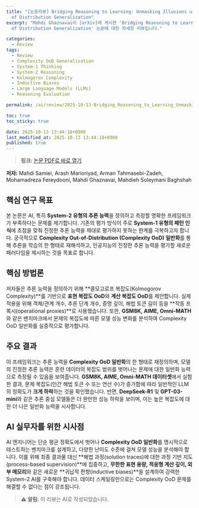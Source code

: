 ```yaml
---
title: "[논문리뷰] Bridging Reasoning to Learning: Unmasking Illusions using Complexity Out
  of Distribution Generalization"
excerpt: "Mahdi Ghaznavai이 [arXiv]에 게시한 'Bridging Reasoning to Learning: Unmasking Illusions using Complexity Out
  of Distribution Generalization' 논문에 대한 자세한 리뷰입니다."

categories:
  - Review
tags:
  - Review
  - Complexity OoD Generalization
  - System-1 Thinking
  - System-2 Reasoning
  - Kolmogorov Complexity
  - Inductive Biases
  - Large Language Models (LLMs)
  - Reasoning Evaluation

permalink: /ai/review/2025-10-13-Bridging_Reasoning_to_Learning_Unmasking_Illusions_using_Complexity_Out_of_Distribution_Generalization/

toc: true
toc_sticky: true

date: 2025-10-13 13:44:18+0900
last_modified_at: 2025-10-13 13:44:18+0900
published: true
---
```

> **링크:** [논문 PDF로 바로 열기](https://arxiv.org/abs/2510.06274)

**저자:** Mahdi Samiei, Arash Marioriyad, Arman Tahmasebi-Zadeh, Mohamadreza Fereydooni, Mahdi Ghaznavai, Mahdieh Soleymani Baghshah



## 핵심 연구 목표
본 논문은 AI, 특히 **System-2 유형의 추론 능력**을 정의하고 측정할 명확한 프레임워크가 부족하다는 문제를 제기합니다. 기존의 평가 방식이 주로 **System-1 유형의 패턴 인식**에 초점을 맞춰 진정한 추론 능력을 제대로 평가하지 못하는 한계를 극복하고자 합니다. 궁극적으로 **Complexity Out-of-Distribution (Complexity OoD) 일반화**를 통해 추론을 학습의 한 형태로 재해석하고, 인공지능의 진정한 추론 능력을 평가할 새로운 패러다임을 제시하는 것을 목표로 합니다.

## 핵심 방법론
저자들은 추론 능력을 정의하기 위해 **콜모고로프 복잡도(Kolmogorov Complexity)**를 기반으로 **표현 복잡도 OoD**와 **계산 복잡도 OoD**를 제안합니다. 실제 적용을 위해 객체/관계 개수, 추론 단계 개수, 증명 깊이, 해법 토큰 길이 등을 **작동 프록시(operational proxies)**로 사용했습니다. 또한, **GSM8K, AIME, Omni-MATH**와 같은 벤치마크에서 문제의 복잡도에 따른 모델 성능 변화를 분석하여 Complexity OoD 일반화를 실증적으로 평가합니다.

## 주요 결과
이 프레임워크는 추론 능력을 **Complexity OoD 일반화**의 한 형태로 재정의하며, 모델의 진정한 추론 능력은 훈련 데이터의 복잡도 범위를 벗어나는 문제에 대한 일반화 능력으로 측정될 수 있음을 보여줍니다. **GSM8K, AIME, Omni-MATH 데이터셋**에서 실험한 결과, 문제 복잡도(인간 해법 토큰 수 또는 연산 수)가 증가함에 따라 일반적인 LLM의 정확도가 **크게 하락**하는 것을 확인했습니다. 반면, **DeepSeek-R1** 및 **GPT-03-mini**와 같은 추론 중심 모델들은 더 완만한 성능 하락을 보이며, 이는 높은 복잡도에 대한 더 나은 일반화 능력을 시사합니다.

## AI 실무자를 위한 시사점
AI 엔지니어는 단순 평균 정확도에서 벗어나 **Complexity OoD 일반화**를 명시적으로 테스트하는 벤치마크를 설계하고, 다양한 난이도 수준에 걸쳐 모델 성능을 분석해야 합니다. 이를 위해 최종 결과물 대신 **해법 과정(solution traces)에 대한 과정 기반 지도(process-based supervision)**에 집중하고, **무한한 표현 용량, 적응형 계산 깊이, 외부 메모리**와 같은 새로운 **귀납적 편향(inductive biases)**을 설계하여 강력한 System-2 AI를 구축해야 합니다. 데이터 스케일링만으로는 Complexity OoD 문제를 해결할 수 없다는 점이 강조됩니다.

> ⚠️ **알림:** 이 리뷰는 AI로 작성되었습니다.
